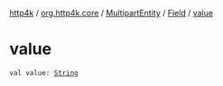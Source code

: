 [http4k](../../../index.md) / [org.http4k.core](../../index.md) / [MultipartEntity](../index.md) / [Field](index.md) / [value](./value.md)

# value

`val value: `[`String`](https://kotlinlang.org/api/latest/jvm/stdlib/kotlin/-string/index.html)